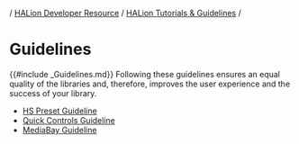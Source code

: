 / [HALion Developer Resource](../../HALion-Developer-Resource.md) / [HALion Tutorials & Guidelines](./HALion-Tutorials-Guidelines.md) /

# Guidelines

{{#include _Guidelines.md}} Following these guidelines ensures an equal quality of the libraries and, therefore, improves the user experience and the success of your library.

* [HS Preset Guideline](./HS-Preset-Guideline.md)
* [Quick Controls Guideline](./Quick-Controls-Guideline.md)
* [MediaBay Guideline](./MediaBay-Guideline.md)